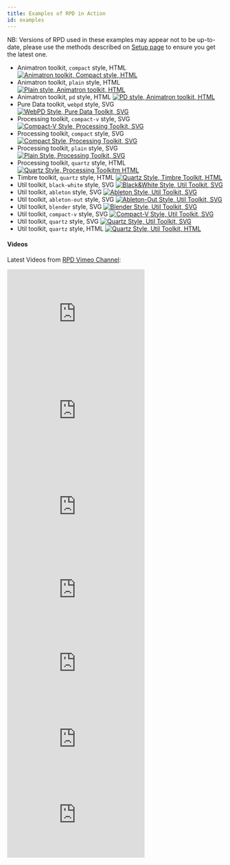 ```yaml
---
title: Examples of RPD in Action
id: examples
---
```


NB: Versions of RPD used in these examples may appear not to be up-to-date, please use the methods described on [Setup page](./sections/setup.html) to ensure you get the latest one.

* <span>Animatron toolkit, <code>compact</code> style, HTML</span> [![Animatron toolkit, Compact style, HTML](./assets/example-anm-compact.png)](./examples/anm-compact.html)
* <span>Animatron toolkit, <code>plain</code> style, HTML</span> [![Plain style, Animatron toolkit, HTML](./assets/example-anm-plain.png)](./examples/anm-plain.html)
* <span>Animatron toolkit, <code>pd</code> style, HTML</span> [![PD style, Animatron toolkit, HTML](./assets/example-anm.png)](./examples/anm.html)
* <span>Pure Data toolkit, <code>webpd</code> style, SVG</span> [![WebPD Style, Pure Data Toolkit, SVG](./assets/example-pd.png)](./examples/pd.html)
* <span>Processing toolkit, <code>compact-v</code> style, SVG</span> [![Compact-V Style, Processing Toolkit, SVG](./assets/example-processing-compact-v.png)](./examples/processing-compact-v.html)
* <span>Processing toolkit, <code>compact</code> style, SVG</span> [![Compact Style, Processing Toolkit, SVG](./assets/example-processing-compact.png)](./examples/processing-compact.html)
* <span>Processing toolkit, <code>plain</code> style, SVG</span> [![Plain Style, Processing Toolkit, SVG](./assets/example-processing-plain.png)](./examples/processing-plain.html)
* <span>Processing toolkit, <code>quartz</code> style, HTML</span> [![Quartz Style, Processing Toolkitm HTML](./assets/example-processing.png)](./examples/processing.html)
* <span>Timbre toolkit, <code>quartz</code> style, HTML</span> [![Quartz Style, Timbre Toolkit, HTML](./assets/example-timbre.png)](./examples/timbre.html)
* <span>Util toolkit, <code>black-white</code> style, SVG</span> [![Black&White Style, Util Toolkit, SVG](./assets/example-util-black-white.png)](./examples/util-black-white.html)
* <span>Util toolkit, <code>ableton</code> style, SVG</span> [![Ableton Style, Util Toolkit, SVG](./assets/example-util-ableton.png)](./examples/util-ableton.html)
* <span>Util toolkit, <code>ableton-out</code> style, SVG</span> [![Ableton-Out Style, Util Toolkit, SVG](./assets/example-util-ableton-out.png)](./examples/util-ableton-out.html)
* <span>Util toolkit, <code>blender</code> style, SVG</span> [![Blender Style, Util Toolkit, SVG](./assets/example-util-blender.png)](./examples/util-blender.html)
* <span>Util toolkit, <code>compact-v</code> style, SVG</span> [![Compact-V Style, Util Toolkit, SVG](./assets/example-util-compact-v.png)](./examples/util-compact-v.html)
* <span>Util toolkit, <code>quartz</code> style, SVG</span> [![Quartz Style, Util Toolkit, SVG](./assets/example-util-compact-v.png)](./examples/util-svg.html)
* <span>Util toolkit, <code>quartz</code> style, HTML</span> [![Quartz Style, Util Toolkit, HTML](./assets/example-util.png)](./examples/util.html)

<!-- TODO: example for every style with every possible renderer -->

#### Videos

Latest Videos from [RPD Vimeo Channel](https://vimeo.com/channels/rpdjs):

<!-- 640x451 -->

<iframe src="https://player.vimeo.com/video/147126939" width="320" height="225" frameborder="0" webkitallowfullscreen mozallowfullscreen allowfullscreen></iframe>

<!-- 640x451 -->

<iframe src="https://player.vimeo.com/video/147127441" width="320" height="225" frameborder="0" webkitallowfullscreen mozallowfullscreen allowfullscreen></iframe>

<!-- 640x445 -->

<iframe src="https://player.vimeo.com/video/140075167" width="320" height="222" frameborder="0" webkitallowfullscreen mozallowfullscreen allowfullscreen></iframe>

<!-- 640x329 -->

<iframe src="https://player.vimeo.com/video/147096453" width="320" height="164" frameborder="0" webkitallowfullscreen mozallowfullscreen allowfullscreen></iframe>

<!-- 640x357 -->

<iframe src="https://player.vimeo.com/video/143316958" width="320" height="178" frameborder="0" webkitallowfullscreen mozallowfullscreen allowfullscreen></iframe>

<!-- 640x346 -->

<iframe src="https://player.vimeo.com/video/145257561" width="320" height="173" frameborder="0" webkitallowfullscreen mozallowfullscreen allowfullscreen></iframe>

<!-- 640x360 -->

<iframe src="https://player.vimeo.com/video/118197237" width="320" height="180" frameborder="0" webkitallowfullscreen mozallowfullscreen allowfullscreen></iframe>
